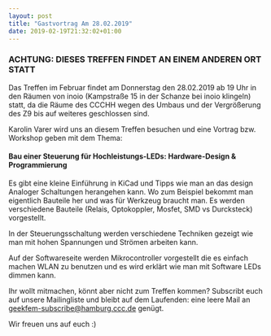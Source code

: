 ```yaml
---
layout: post
title: "Gastvortrag Am 28.02.2019"
date: 2019-02-19T21:32:02+01:00
---
```


### ACHTUNG: DIESES TREFFEN FINDET AN EINEM ANDEREN ORT STATT

Das Treffen im Februar findet am Donnerstag den 28.02.2019 ab 19 Uhr
in den Räumen von inoio (Kampstraße 15 in der Schanze bei inoio
klingeln) statt, da die Räume des CCCHH wegen des Umbaus und der
Vergrößerung des Z9 bis auf weiteres geschlossen sind.

Karolin Varer wird uns an diesem Treffen besuchen und eine Vortrag
bzw. Workshop geben mit dem Thema:

#### Bau einer Steuerung für Hochleistungs-LEDs: Hardware-Design & Programmierung

Es gibt eine kleine Einführung in KiCad und Tipps wie man an das
design Analoger Schaltungen herangehen kann. Wo zum Beispiel bekommt
man eigentlich Bauteile her und was für Werkzeug braucht man. Es
werden verschiedene Bauteile (Relais, Optokoppler, Mosfet, SMD vs
Durcksteck) vorgestellt.

In der Steuerungsschaltung werden verschiedene Techniken gezeigt wie
man mit hohen Spannungen und Strömen arbeiten kann.

Auf der Softwareseite werden Mikrocontroller vorgestellt die es
einfach machen WLAN zu benutzen und es wird erklärt wie man mit
Software LEDs dimmen kann.

Ihr wollt mitmachen, könnt aber nicht zum Treffen kommen? Subscribt
euch auf unsere Mailingliste und bleibt auf dem Laufenden: eine leere
Mail an geekfem-subscribe@hamburg.ccc.de genügt.

Wir freuen uns auf euch :)